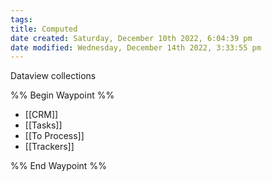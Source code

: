 ```yaml
---
tags: 
title: Computed
date created: Saturday, December 10th 2022, 6:04:39 pm
date modified: Wednesday, December 14th 2022, 3:33:55 pm
---
```

Dataview collections

%% Begin Waypoint %%
- [[CRM]]
- [[Tasks]]
- [[To Process]]
- [[Trackers]]

%% End Waypoint %%